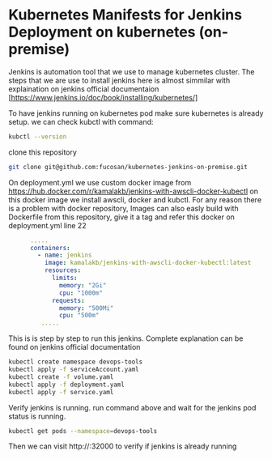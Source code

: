 # Kubernetes Manifests for Jenkins Deployment on kubernetes (on-premise)

Jenkins is automation tool that we use to manage kubernetes cluster.
The steps that we are use to install jenkins here is almost simmilar with explaination on jenkins official documentaion [https://www.jenkins.io/doc/book/installing/kubernetes/]

To have jenkins running on kubernetes pod make sure kubernetes is already setup. we can check kubctl with command:

``` sh
kubctl --version
```

clone this repository

``` sh
git clone git@github.com:fucosan/kubernetes-jenkins-on-premise.git
```

On deployment.yml we use custom docker image from https://hub.docker.com/r/kamalakb/jenkins-with-awscli-docker-kubectl
on this docker image we install awscli, docker and kubctl. For any reason there is a problem with docker repository,
Images can also easly build with Dockerfile from this repository, give it a tag and refer this docker on deployment.yml line 22


``` yaml
      .....
      containers:
        - name: jenkins
          image: kamalakb/jenkins-with-awscli-docker-kubectl:latest
          resources:
            limits:
              memory: "2Gi"
              cpu: "1000m"
            requests:
              memory: "500Mi"
              cpu: "500m"
         .....
```

This is is step by step to run this jenkins. 
Complete explanation can be found on jenkins official documentation

``` sh
kubectl create namespace devops-tools
kubectl apply -f serviceAccount.yaml
kubectl create -f volume.yaml
kubectl apply -f deployment.yaml
kubectl apply -f service.yaml
```

Verify jenkins is running. run command above and wait for the jenkins pod status is running.

``` sh
kubectl get pods --namespace=devops-tools
```

Then we can visit http://<node-ip>:32000 to verify if jenkins is already running


